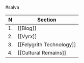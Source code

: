 #salva

| N   | Section                  |
| --- | ------------------------ |
| 1.  | [[Blog]]                 |
| 2.  | [[Vyrx]]                 |
| 3.  | [[Felygrith Technology]] |
| 4.  | [[Cultural Remains]]     |

